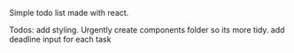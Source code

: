 Simple todo list made with react.

Todos: 
add styling. 
Urgently create components folder so its more tidy. 
add deadline input for each task

